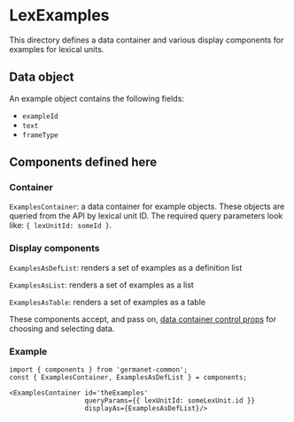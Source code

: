 # LexExamples

This directory defines a data container and various display components
for examples for lexical units.

## Data object

An example object contains the following fields:

  - `exampleId`
  - `text`
  - `frameType`

## Components defined here

### Container

`ExamplesContainer`: a data container for example objects.
These objects are queried from the API by lexical unit ID.
The required query parameters look like: `{ lexUnitId: someId }`.

### Display components

`ExamplesAsDefList`: renders a set of examples as a
definition list 

`ExamplesAsList`: renders a set of examples as a list 

`ExamplesAsTable`: renders a set of examples as a table 

These components accept, and pass on, [data container control
props](../DataContainer#user-content-selecting-and-choosing-data-objects) for choosing and selecting data.

### Example

```
import { components } from 'germanet-common';
const { ExamplesContainer, ExamplesAsDefList } = components;

<ExamplesContainer id='theExamples'
                   queryParams={{ lexUnitId: someLexUnit.id }}
                   displayAs={ExamplesAsDefList}/>
```
